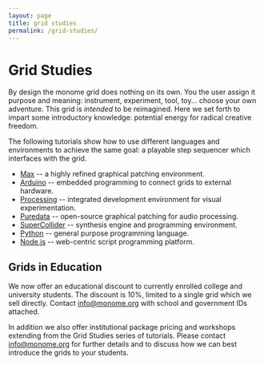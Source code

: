 ```yaml
---
layout: page
title: grid studies
permalink: /grid-studies/
---
```


# Grid Studies

By design the monome grid does nothing on its own. You the user assign it purpose and meaning: instrument, experiment, tool, toy... choose your own adventure. This grid is *intended* to be reimagined. Here we set forth to impart some introductory knowledge: potential energy for radical creative freedom.

The following tutorials show how to use different languages and environments to achieve the same goal: a playable step sequencer which interfaces with the grid.

- [Max](/docs/grid-studies/max) -- a highly refined graphical patching environment.
- [Arduino](/docs/grid-studies/arduino) -- embedded programming to connect grids to external hardware.
- [Processing](/docs/grid-studies/processing) -- integrated development environment for visual experimentation.
- [Puredata](/docs/grid-studies/pd) -- open-source graphical patching for audio processing.
- [SuperCollider](/docs/grid-studies/sc) -- synthesis engine and programming environment.
- [Python](/docs/grid-studies/python) -- general purpose programming language.
- [Node.js](/docs/grid-studies/nodejs) -- web-centric script programming platform.

## Grids in Education

We now offer an educational discount to currently enrolled college and university students. The discount is 10%, limited to a single grid which we sell directly. Contact <a href="mailto:info@monome.org">info@monome.org</a> with school and government IDs attached.

In addition we also offer institutional package pricing and workshops extending from the Grid Studies series of tutorials. Please contact <a href="mailto:info@monome.org">info@monome.org</a> for further details and to discuss how we can best introduce the grids to your students.
